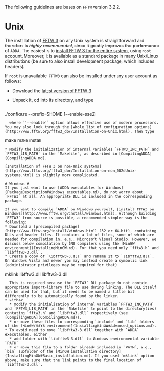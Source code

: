 

The following guidelines are bases on `FFTW` version 3.2.2.

# Unix #

The installation of [FFTW 3](http://www.fftw.org) on any Unix system is straightforward and therefore is _highly recommended_, since it greatly improves the performance of `ADDA`. The easiest is to [install FFTW 3 for the entire system](http://www.fftw.org/fftw3_doc/Installation-on-Unix.html), using `root` account. Moreover, it is available as a standard package in many Unix/Linux distributions (be sure to also install development package, which includes headers).

If `root` is unavailable, `FFTW3` can also be installed under any user account as follows:
* Download the [latest version of FFTW 3](http://www.fftw.org/download.html)
* Unpack it, cd into its directory, and type
 
  ```
./configure --prefix=$HOME [--enable-sse2]
```
  where `'--enable'` option allows effective use of modern processors. You may also look through the [whole list of configuration options](http://www.fftw.org/fftw3_doc/Installation-on-Unix.html). Then type
  ```
make
make install
```
* Modify the initialization of internal variables `FFTW3_INC_PATH` and `FFTW3_LIB_PATH` in the `Makefile`, as described in [CompilingADDA](CompilingADDA.md).

[Installation of FFTW 3 on non-Unix systems](http://www.fftw.org/fftw3_doc/Installation-on-non_002dUnix-systems.html) is slightly more complicated.

# Windows #
If you just want to use [ADDA executables for Windows](PackageDescription#Windows_executables.md), do not worry about `FFTW3` at all. An appropriate DLL is included in the corresponding package.

If you want to compile `ADDA` on Windows yourself, [install FFTW3 on Windows](http://www.fftw.org/install/windows.html). Although building `FFTW3` from source is possible, a recommended simpler way is the following:
* Download a [precompiled package](http://www.fftw.org/install/windows.html) (32 or 64-bit), containing DLLs and header files. It contains a lot of files, some of which are needed for compilation in, e.g., Microsoft Visual Studio. However, we discuss below compilation by GNU compilers using the [MinGW environment](InstallingMinGW.md). For that you need only `fftw3.h` and `libfftw3-3.dll`.
* Create a copy of `libfftw3-3.dll` and rename it to `libfftw3.dll`. On Windows Vista and newer you may instead create a symbolic link (administrator privileges may be required for that)

  ```
mklink libfftw3.dll libfftw3-3.dll
```
  This is required because the `FFTW3` DLL package do not contain appropriate import-library file to use during linking. The DLL itself can be used for that, but it needs to be named a little bit differently to be automatically found by the linker.
* Either
  * modify the initialization of internal variables `FFTW3_INC_PATH` and `FFTW3_LIB_PATH` in the `Makefile` to point to the directory(ies) contating `fftw3.h` and `libfftw3.dll` respectively (see [CompilingADDA](CompilingADDA.md)).
  * or move these files to corresponding `include` and `lib` folders of the [MinGW/MSYS environment](InstallingMinGW#Advanced_options.md).
* To avoid need to move `libfftw3-3.dll` together with `ADDA` executables, either
  * add folder with `libfftw3-3.dll` to Windows environmental variable `PATH`
  * or move this file to a folder already included in `PATH`, e.g., `bin` subfolder of the [MinGW installation directory](InstallingMinGW#Basic_installation.md). If you used `mklink` option above, make sure that the link points to the final location of `libfftw3-3.dll`.
